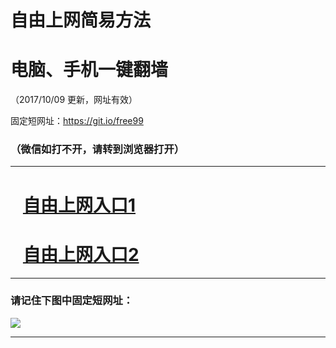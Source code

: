 ﻿# 自由上网简易方法

# 电脑、手机一键翻墙

（2017/10/09 更新，网址有效）

固定短网址：https://git.io/free99

### （微信如打不开，请转到浏览器打开）


***





# &nbsp;&nbsp; <a href="http://ft2149828071.fwq-tz-1001.info/fwqtz01.html?t=100900110523 " target="_blank">自由上网入口1</a>
# &nbsp;&nbsp; <a href="http://ft1921529646.fwq-tz-1002.info/fwqtz02.html?t=10090015662 " target="_blank">自由上网入口2</a>
***

### 请记住下图中固定短网址：

<img src="https://s3-us-west-2.amazonaws.com/fwq-1001/yjfq-20170905okok.png" /> 


***

